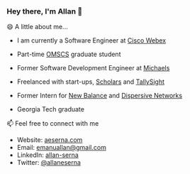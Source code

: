 ### Hey there, I'm Allan 👋


😄  A little about me...
- I am currently a Software Engineer at [Cisco Webex](https://www.webex.com/)
- Part-time [OMSCS](https://omscs.gatech.edu/current-courses) graduate student

- Former Software Development Engineer at [Michaels](https://www.michaels.com/) 
- Freelanced with start-ups, [Scholars](https://hirescholars.com/) and [TallySight](https://tallysight.com/)
- Former Intern for [New Balance](https://newbalance.com/) and [Dispersive Networks](https://dispersive.io/)
- Georgia Tech graduate


📫  Feel free to connect with me 
- Website: [aeserna.com](https://aeserna.com)
- Email: [emanuallan@gmail.com](mailto:emanuallan@gmail.com)
- LinkedIn: [allan-serna](https://www.linkedin.com/in/allan-serna)
- Twitter: [@allaneserna](https://www.twitter.com/allaneserna)
